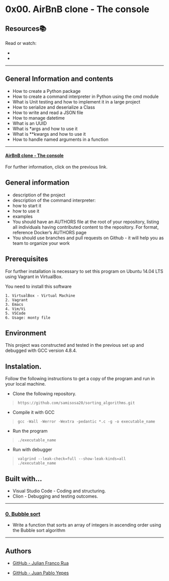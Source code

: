 # 0x00. AirBnB clone - The console

## Resources:books:
Read or watch:
* []()
* []()

---
## General Information and contents

* How to create a Python package
* How to create a command interpreter in Python using the cmd module
* What is Unit testing and how to implement it in a large project
* How to serialize and deserialize a Class
* How to write and read a JSON file
* How to manage datetime
* What is an UUID
* What is *args and how to use it
* What is **kwargs and how to use it
* How to handle named arguments in a function
---

#### [AirBnB clone - The console](https://intranet.hbtn.io/projects/263)
For further information, click on the previous link.

## General information

* description of the project
* description of the command interpreter:
* how to start it
* how to use it
* examples
* You should have an AUTHORS file at the root of your repository, listing all individuals having contributed content to the repository. For format, reference Docker’s AUTHORS page
* You should use branches and pull requests on Github - it will help you as team to organize your work

## Prerequisites

For further installation is necessary to set this program on Ubuntu 14.04 LTS using Vagrant in VirtualBox.

You need to install this software
```
1. VirtualBox - Virtual Machine
2. Vagrant
3. Emacs
4. Vim/Vi
5. VSCode
6. Usage: monty file
```

## Environment

This project was constructed and tested in the previous set up and debugged with GCC version 4.8.4.


## Instalation.
Follow the following instructions to get a copy of the program and run in your local machine.

- Clone the following repository.
 > `https://github.com/samisosa20/sorting_algorithms.git`

- Compile it with GCC
 > `gcc -Wall -Werror -Wextra -pedantic *.c -g -o executable_name`

- Run the program
 > `./executable_name`

 - Run with debugger
 > `valgrind --leak-check=full --show-leak-kinds=all ./executable_name`


## Built with...

- Visual Studio Code - Coding and structuring.
- Clion - Debugging and testing outcomes.

---
### [0. Bubble sort](./0-bubble_sort.c)
* Write a function that sorts an array of integers in ascending order using the Bubble sort algorithm

---

##  Authors

- [GitHub - Julian Franco Rua](https://github.com/julianfrancor)

- [GitHub - Juan Pablo Yepes](https://github.com/PabloYepes27)

